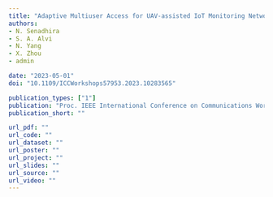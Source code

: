 ```yaml
---
title: "Adaptive Multiuser Access for UAV-assisted IoT Monitoring Networks Under Bursty Traffic"
authors:
- N. Senadhira
- S. A. Alvi
- N. Yang
- X. Zhou
- admin

date: "2023-05-01"
doi: "10.1109/ICCWorkshops57953.2023.10283565"

publication_types: ["1"]
publication: "Proc. IEEE International Conference on Communications Workshops (ICC Workshops)"
publication_short: ""

url_pdf: ""
url_code: ""
url_dataset: ""
url_poster: ""
url_project: ""
url_slides: ""
url_source: ""
url_video: ""
---
```

